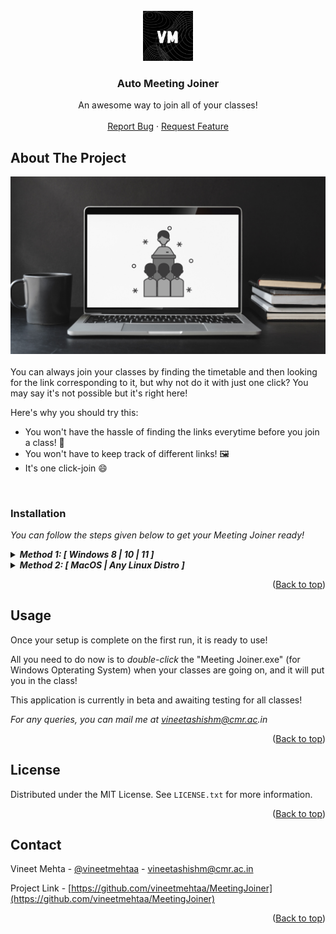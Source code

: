 <div id="top"></div>

<!-- PROJECT LOGO -->
<br />
<div align="center">
  <a href="https://github.com/vineetmehtaa/MeetingJoiner">
    <img src="images/Logo.png" alt="Logo" width="80" height="80">
  </a>

  <h3 align="center">Auto Meeting Joiner</h3>

  <p align="center">
    An awesome way to join all of your classes!
    <br />
    <br />
    <a href="https://github.com/vineetmehtaa/MeetingJoiner/issues">Report Bug</a>
    ·
    <a href="https://github.com/vineetmehtaa/MeetingJoiner/issues">Request Feature</a>
  </p>
</div>

<!-- ABOUT THE PROJECT -->

## About The Project

<div align=center>
  <a href="https://github.com/vineetmehtaa/MeetingJoiner">
      <img src="images/screenshot.png" alt=screenshot style="width:850px;">
    </a>
</div>
<br />
You can always join your classes by finding the timetable and then looking for the link corresponding to it, but why not do it with just one click? You may say it's not possible but it's right here!

Here's why you should try this:

- You won't have the hassle of finding the links everytime before you join a class! :dart:
- You won't have to keep track of different links! :framed_picture:
- It's one click-join :smile:

<br />

### Installation

_You can follow the steps given below to get your Meeting Joiner ready!_

<details><summary><b><i>Method 1: [ Windows 8 | 10 | 11 ]</i></b></summary>

<br />
<p align="left">
1. Download the zip file by clicking on the green "Code" button ---> "Download ZIP" :technologist:
<div align="left">
  <a href="https://github.com/vineetmehtaa/MeetingJoiner">
    <img src="images/download_zip.png" alt="Download" style="width:600px;">
  </a>
</div>
</p>

<br />

<p align="left">
  2. Open file explorer and locate "MeetingJoiner-main.zip" :computer_mouse:	
  <div>
    <a href="https://github.com/vineetmehtaa/MeetingJoiner">
      <img src="images/1.PNG" alt="MeetingJoiner-main" style="width:600px;">
    </a>
  </div>
</p>
<br />
                                                      
<p align="left">
3. Right click on "MeetingJoiner-main.zip" and then click "Extract all" :unlock:
<div>
  <a href="https://github.com/vineetmehtaa/MeetingJoiner">
    <img src="images/2.PNG" alt="Right click options" style="width:600px;">
  </a>
  <a href="https://github.com/vineetmehtaa/MeetingJoiner">
    <img src="images/3.png" alt="Extract all prompt" style="width:600px;">
  </a>
</div>
</p>
<br />
                                                    
<p align="left">                                                 
4. You will find the extracted folder! :open_file_folder:
<div align="left">
  <a href="https://github.com/vineetmehtaa/MeetingJoiner">
    <img src="images/4.png" alt="Extracted folder found" style="width:600px;">
  </a>
</div>
</p>
<br />
                                                        
<p align="left">
5. Open the folder and find all the files :file_cabinet:
<div align="left">
  <a href="https://github.com/vineetmehtaa/MeetingJoiner">
    <img src="images/5.png" alt="Listing files" style="width:600px;">
  </a>
</div> 
</p>
<br />
                                               
<p align="left">
6. Run "Meeting Joiner", your antivirus might think this is a dangerous file to run. Click on "More info" :information_source:
<div align="left">
  <a href="https://github.com/vineetmehtaa/MeetingJoiner">
    <img src="images/6.png" alt="More info" style="width:600px;">
  </a>
</p>
<br />
                                           
<p align="left">
7. After clicking on "More info", click on "Run anyway"! 	:runner:
<div align="left">
  <a href="https://github.com/vineetmehtaa/MeetingJoiner">
    <img src="images/7.png" alt="Run anyway" style="width:600px;">
  </a>
</div>
</p>
<br />  
                                            
<p align="left">
8. On your first run, the setup window for your details should open up as such:	:diamond_shape_with_a_dot_inside:
<div align="left">
  <a href="https://github.com/vineetmehtaa/MeetingJoiner">
    <img src="images/8.png" alt="Setup Details" style="width:600px;">
  </a>
</div>
</p>
<br />

<p align:"left">
9. <i>[OPTIONAL] You can pin "Meeting Joiner.exe" to your Start Menu or Taskbar :face_in_clouds: </i>
</p>
</details>

<details><summary><b><i>Method 2: [ MacOS | Any Linux Distro ]</i></b></summary>
<br />

<b>PLEASE NOTE:</b> You will <i>need <b>python3</b></i> insatlled.

1. Clone the repo or download the zip :inbox_tray:

```sh
git clone https://github.com/vineetmehtaa/MeetingJoiner.git
```

2. Open terminal and run :technologist:

```sh
cd path/to/MeetingJoiner
python3 main.py
```

_Your setup should start right away!_

</details>

<p align="right">(<a href="#top">Back to top</a>)</p>

<!-- USAGE EXAMPLES -->

## Usage

Once your setup is complete on the first run, it is ready to use!

All you need to do now is to _double-click_ the "Meeting Joiner.exe" (for Windows Opterating System) when your classes are going on, and it will put you in the class!

This application is currently in beta and awaiting testing for all classes!

_For any queries, you can mail me at vineetashishm@cmr.ac.in_

<p align="right">(<a href="#top">Back to top</a>)</p>

<!-- LICENSE -->

## License

Distributed under the MIT License. See `LICENSE.txt` for more information.

<p align="right">(<a href="#top">Back to top</a>)</p>

<!-- CONTACT -->

## Contact

Vineet Mehta - [@vineetmehtaa](https://instagram.com/vineetmehtaa) - vineetashishm@cmr.ac.in

Project Link - [https://github.com/vineetmehtaa/MeetingJoiner](https://github.com/vineetmehtaa/MeetingJoiner)

<p align="right">(<a href="#top">Back to top</a>)</p>
